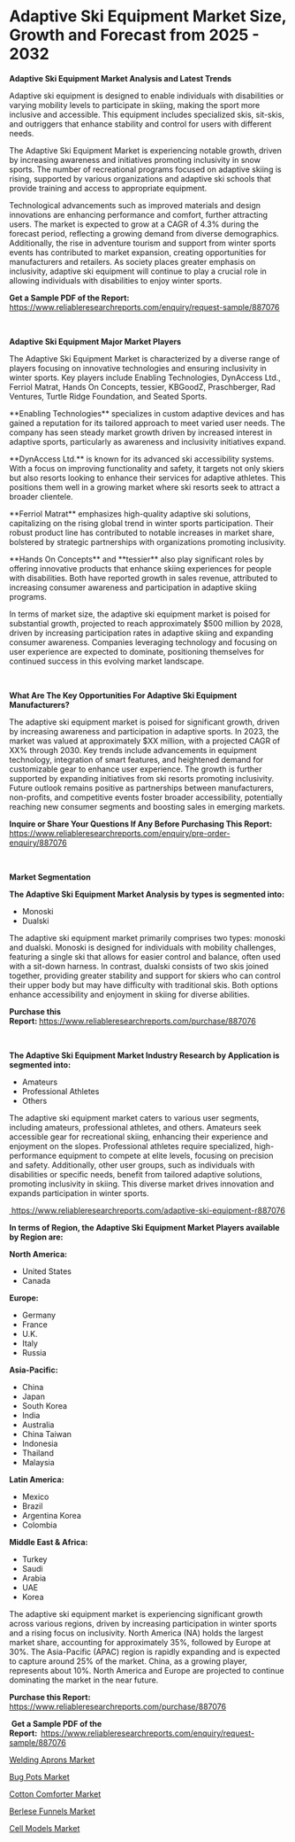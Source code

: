 <p><h1>Adaptive Ski Equipment Market Size, Growth and Forecast from 2025 - 2032</h1></p><p><strong>Adaptive Ski Equipment Market Analysis and Latest Trends</strong></p>
<p><p>Adaptive ski equipment is designed to enable individuals with disabilities or varying mobility levels to participate in skiing, making the sport more inclusive and accessible. This equipment includes specialized skis, sit-skis, and outriggers that enhance stability and control for users with different needs. </p><p>The Adaptive Ski Equipment Market is experiencing notable growth, driven by increasing awareness and initiatives promoting inclusivity in snow sports. The number of recreational programs focused on adaptive skiing is rising, supported by various organizations and adaptive ski schools that provide training and access to appropriate equipment. </p><p>Technological advancements such as improved materials and design innovations are enhancing performance and comfort, further attracting users. The market is expected to grow at a CAGR of 4.3% during the forecast period, reflecting a growing demand from diverse demographics. Additionally, the rise in adventure tourism and support from winter sports events has contributed to market expansion, creating opportunities for manufacturers and retailers. As society places greater emphasis on inclusivity, adaptive ski equipment will continue to play a crucial role in allowing individuals with disabilities to enjoy winter sports.</p></p>
<p><strong>Get a Sample PDF of the Report:&nbsp;</strong> <a href="https://www.reliableresearchreports.com/enquiry/request-sample/887076?utm_campaign=32&utm_medium=2&utm_source=Github&utm_content=ia&utm_term=06022025&utm_id=adaptive-ski-equipment">https://www.reliableresearchreports.com/enquiry/request-sample/887076</a></p>
<p>&nbsp;</p>
<p><strong>Adaptive Ski Equipment Major Market Players</strong></p>
<p><p>The Adaptive Ski Equipment Market is characterized by a diverse range of players focusing on innovative technologies and ensuring inclusivity in winter sports. Key players include Enabling Technologies, DynAccess Ltd., Ferriol Matrat, Hands On Concepts, tessier, KBGoodZ, Praschberger, Rad Ventures, Turtle Ridge Foundation, and Seated Sports.</p><p>**Enabling Technologies** specializes in custom adaptive devices and has gained a reputation for its tailored approach to meet varied user needs. The company has seen steady market growth driven by increased interest in adaptive sports, particularly as awareness and inclusivity initiatives expand. </p><p>**DynAccess Ltd.** is known for its advanced ski accessibility systems. With a focus on improving functionality and safety, it targets not only skiers but also resorts looking to enhance their services for adaptive athletes. This positions them well in a growing market where ski resorts seek to attract a broader clientele.</p><p>**Ferriol Matrat** emphasizes high-quality adaptive ski solutions, capitalizing on the rising global trend in winter sports participation. Their robust product line has contributed to notable increases in market share, bolstered by strategic partnerships with organizations promoting inclusivity.</p><p>**Hands On Concepts** and **tessier** also play significant roles by offering innovative products that enhance skiing experiences for people with disabilities. Both have reported growth in sales revenue, attributed to increasing consumer awareness and participation in adaptive skiing programs.</p><p>In terms of market size, the adaptive ski equipment market is poised for substantial growth, projected to reach approximately $500 million by 2028, driven by increasing participation rates in adaptive skiing and expanding consumer awareness. Companies leveraging technology and focusing on user experience are expected to dominate, positioning themselves for continued success in this evolving market landscape.</p></p>
<p>&nbsp;</p>
<p><strong>What Are The Key Opportunities For Adaptive Ski Equipment Manufacturers?</strong></p>
<p><p>The adaptive ski equipment market is poised for significant growth, driven by increasing awareness and participation in adaptive sports. In 2023, the market was valued at approximately $XX million, with a projected CAGR of XX% through 2030. Key trends include advancements in equipment technology, integration of smart features, and heightened demand for customizable gear to enhance user experience. The growth is further supported by expanding initiatives from ski resorts promoting inclusivity. Future outlook remains positive as partnerships between manufacturers, non-profits, and competitive events foster broader accessibility, potentially reaching new consumer segments and boosting sales in emerging markets.</p></p>
<p><strong>Inquire or Share Your Questions If Any Before Purchasing This Report:</strong> <a href="https://www.reliableresearchreports.com/enquiry/pre-order-enquiry/887076?utm_campaign=32&utm_medium=2&utm_source=Github&utm_content=ia&utm_term=06022025&utm_id=adaptive-ski-equipment">https://www.reliableresearchreports.com/enquiry/pre-order-enquiry/887076</a></p>
<p>&nbsp;</p>
<p><strong>Market Segmentation</strong></p>
<p><strong>The Adaptive Ski Equipment Market Analysis by types is segmented into:</strong></p>
<p><ul><li>Monoski</li><li>Dualski</li></ul></p>
<p><p>The adaptive ski equipment market primarily comprises two types: monoski and dualski. Monoski is designed for individuals with mobility challenges, featuring a single ski that allows for easier control and balance, often used with a sit-down harness. In contrast, dualski consists of two skis joined together, providing greater stability and support for skiers who can control their upper body but may have difficulty with traditional skis. Both options enhance accessibility and enjoyment in skiing for diverse abilities.</p></p>
<p><strong>Purchase this Report:&nbsp;</strong><a href="https://www.reliableresearchreports.com/purchase/887076?utm_campaign=32&utm_medium=2&utm_source=Github&utm_content=ia&utm_term=06022025&utm_id=adaptive-ski-equipment">https://www.reliableresearchreports.com/purchase/887076</a></p>
<p>&nbsp;</p>
<p><strong>The Adaptive Ski Equipment Market Industry Research by Application is segmented into:</strong></p>
<p><ul><li>Amateurs</li><li>Professional Athletes</li><li>Others</li></ul></p>
<p><p>The adaptive ski equipment market caters to various user segments, including amateurs, professional athletes, and others. Amateurs seek accessible gear for recreational skiing, enhancing their experience and enjoyment on the slopes. Professional athletes require specialized, high-performance equipment to compete at elite levels, focusing on precision and safety. Additionally, other user groups, such as individuals with disabilities or specific needs, benefit from tailored adaptive solutions, promoting inclusivity in skiing. This diverse market drives innovation and expands participation in winter sports.</p></p>
<p><a href="https://www.reliableresearchreports.com/adaptive-ski-equipment-r887076?utm_campaign=32&utm_medium=2&utm_source=Github&utm_content=ia&utm_term=06022025&utm_id=adaptive-ski-equipment">&nbsp;https://www.reliableresearchreports.com/adaptive-ski-equipment-r887076</a></p>
<p><strong>In terms of Region, the Adaptive Ski Equipment Market Players available by Region are:</strong></p>
<p>
    <p> <strong> North America: </strong>
        <ul>
            <li>United States</li>
            <li>Canada</li>
        </ul>
        </p> 
    <p> <strong> Europe: </strong>
        <ul>
            <li>Germany</li>
            <li>France</li>
            <li>U.K.</li>
            <li>Italy</li>
            <li>Russia</li>
        </ul>
        </p> 
    <p> <strong> Asia-Pacific: </strong>
        <ul>
            <li>China</li>
            <li>Japan</li>
            <li>South Korea</li>
            <li>India</li>
            <li>Australia</li>
            <li>China Taiwan</li>
            <li>Indonesia</li>
            <li>Thailand</li>
            <li>Malaysia</li>
        </ul>
        </p> 
    <p> <strong> Latin America: </strong>
        <ul>
            <li>Mexico</li>
            <li>Brazil</li>
            <li>Argentina Korea</li>
            <li>Colombia</li>
        </ul>
        </p> 
    <p> <strong> Middle East & Africa: </strong>
        <ul>
            <li>Turkey</li>
            <li>Saudi</li>
            <li>Arabia</li>
            <li>UAE</li>
            <li>Korea</li>
        </ul>
    </p>
    </p>
<p><p>The adaptive ski equipment market is experiencing significant growth across various regions, driven by increasing participation in winter sports and a rising focus on inclusivity. North America (NA) holds the largest market share, accounting for approximately 35%, followed by Europe at 30%. The Asia-Pacific (APAC) region is rapidly expanding and is expected to capture around 25% of the market. China, as a growing player, represents about 10%. North America and Europe are projected to continue dominating the market in the near future.</p></p>
<p><strong>Purchase this Report: </strong><a href="https://www.reliableresearchreports.com/purchase/887076?utm_campaign=32&utm_medium=2&utm_source=Github&utm_content=ia&utm_term=06022025&utm_id=adaptive-ski-equipment">https://www.reliableresearchreports.com/purchase/887076</a></p>
<p>&nbsp;<strong>Get a Sample PDF of the Report:&nbsp;&nbsp;</strong><a href="https://www.reliableresearchreports.com/enquiry/request-sample/887076?utm_campaign=32&utm_medium=2&utm_source=Github&utm_content=ia&utm_term=06022025&utm_id=adaptive-ski-equipment">https://www.reliableresearchreports.com/enquiry/request-sample/887076</a></p>
<p><strong></strong></p>
<p><p><a href="https://github.com/akrachveslov/Market-Research-Report-List-1/blob/main/welding-aprons-market.md?utm_campaign=32&utm_medium=2&utm_source=Github&utm_content=ia&utm_term=06022025&utm_id=adaptive-ski-equipment">Welding Aprons Market</a></p><p><a href="https://github.com/adyawafurber1/Market-Research-Report-List-1/blob/main/bug-pots-market.md?utm_campaign=32&utm_medium=2&utm_source=Github&utm_content=ia&utm_term=06022025&utm_id=adaptive-ski-equipment">Bug Pots Market</a></p><p><a href="https://github.com/arnoldannice0/Market-Research-Report-List-1/blob/main/cotton-comforter-market.md?utm_campaign=32&utm_medium=2&utm_source=Github&utm_content=ia&utm_term=06022025&utm_id=adaptive-ski-equipment">Cotton Comforter Market</a></p><p><a href="https://github.com/pimanoruman/Market-Research-Report-List-1/blob/main/berlese-funnels-market.md?utm_campaign=32&utm_medium=2&utm_source=Github&utm_content=ia&utm_term=06022025&utm_id=adaptive-ski-equipment">Berlese Funnels Market</a></p><p><a href="https://github.com/sungbruington660/Market-Research-Report-List-1/blob/main/cell-models-market.md?utm_campaign=32&utm_medium=2&utm_source=Github&utm_content=ia&utm_term=06022025&utm_id=adaptive-ski-equipment">Cell Models Market</a></p></p>